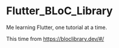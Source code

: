 # Flutter_BLoC_Library

Me learning Flutter, one tutorial at a time. 

This time from https://bloclibrary.dev/#/
